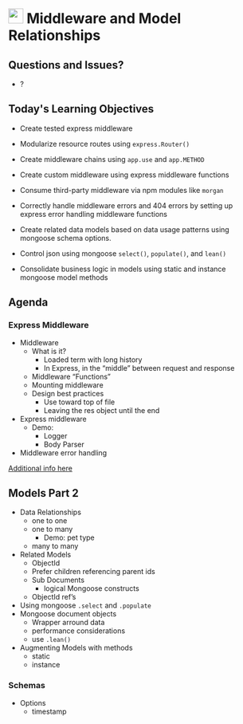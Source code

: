 <img src="https://cloud.githubusercontent.com/assets/478864/22186847/68223ce6-e0b1-11e6-8a62-0e3edc96725e.png" width=30> Middleware and Model Relationships
===

## Questions and Issues?

* ?

## Today's Learning Objectives

* Create tested express middleware
* Modularize resource routes using `express.Router()`
* Create middleware chains using `app.use` and `app.METHOD`
* Create custom middleware using express middleware functions 
* Consume third-party middleware via npm modules like `morgan`
* Correctly handle middleware errors and 404 errors by setting up 
express error handling middleware functions 

* Create related data models based on 
data usage patterns using mongoose schema options.
* Control json using mongoose `select()`, `populate()`, and `lean()`
* Consolidate business logic in models using static and 
instance mongoose model methods

## Agenda

### Express Middleware

* Middleware
	* What is it?
		* Loaded term with long history
		* In Express, in the “middle” between request and response
	* Middleware “Functions”
	* Mounting middleware
	* Design best practices
		* Use toward top of file
		* Leaving the res object until the end
* Express middleware
	* Demo: 
		* Logger
		* Body Parser
* Middleware error handling

[Additional info here](https://github.com/martypdx/workshop-express-middleware)

## Models Part 2

* Data Relationships
	* one to one
	* one to many
		* Demo: pet type
	* many to many
* Related Models
	* ObjectId
	* Prefer children referencing parent ids
	* Sub Documents
		* logical Mongoose constructs
	* ObjectId ref’s
* Using mongoose `.select` and `.populate`
* Mongoose document objects
	* Wrapper arround data
	* performance considerations
	* use `.lean()`
* Augmenting Models with methods
	* static
	* instance


### Schemas
* Options
	* timestamp
	 


